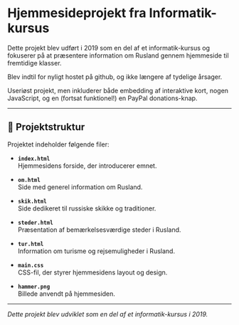 # Hjemmesideprojekt fra Informatik-kursus

Dette projekt blev udført i 2019 som en del af et informatik-kursus og fokuserer på at præsentere information om Rusland gennem hjemmeside til fremtidige klasser.

Blev indtil for nyligt hostet på github, og ikke længere af tydelige årsager. 

Useriøst projekt, men inkluderer både embedding af interaktive kort, nogen JavaScript, og en (fortsat funktionel!) en PayPal donations-knap. 



---

## 📁 Projektstruktur

Projektet indeholder følgende filer:

- **`index.html`**  
  Hjemmesidens forside, der introducerer emnet.

- **`om.html`**  
  Side med generel information om Rusland.

- **`skik.html`**  
  Side dedikeret til russiske skikke og traditioner.

- **`steder.html`**  
  Præsentation af bemærkelsesværdige steder i Rusland.

- **`tur.html`**  
  Information om turisme og rejsemuligheder i Rusland.

- **`main.css`**  
  CSS-fil, der styrer hjemmesidens layout og design.

- **`hammer.png`**  
  Billede anvendt på hjemmesiden.

---

*Dette projekt blev udviklet som en del af et informatik-kursus i 2019.*
